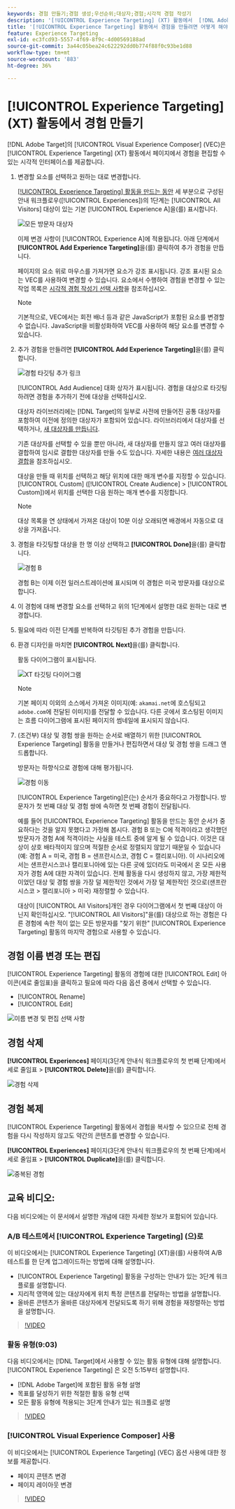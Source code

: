 ```yaml
---
keywords: 경험 만들기;경험 생성;우선순위;대상자;경험;시각적 경험 작성기
description: '[!UICONTROL Experience Targeting] (XT) 활동에서  [!DNL Adobe Target] [!UICONTROL Visual Experience Composer] (VEC)를 사용하여 페이지에서 경험을 만들고 편집하는 방법을 알아봅니다.'
title: '[!UICONTROL Experience Targeting] 활동에서 경험을 만들려면 어떻게 해야 합니까?'
feature: Experience Targeting
exl-id: ec3fcd93-5557-4f69-8f9c-4d00569188ad
source-git-commit: 3a44c05bea24c622292dd0b774f88f0c93be1d88
workflow-type: tm+mt
source-wordcount: '883'
ht-degree: 36%

---
```


# [!UICONTROL Experience Targeting] (XT) 활동에서 경험 만들기

[!DNL Adobe Target]의 [!UICONTROL Visual Experience Composer] (VEC)은 [!UICONTROL Experience Targeting] (XT) 활동에서 페이지에서 경험을 편집할 수 있는 시각적 인터페이스를 제공합니다.

1. 변경할 요소를 선택하고 원하는 대로 변경합니다.

   [[!UICONTROL Experience Targeting] 활동을 만드는 동안](/help/main/c-activities/t-experience-target/t-xt-create/xt-create.md) 세 부분으로 구성된 안내 워크플로우([!UICONTROL Experiences])의 1단계는 [!UICONTROL All Visitors] 대상이 있는 기본 [!UICONTROL Experience A]을(를) 표시합니다.

   ![모든 방문자 대상자](/help/main/c-activities/t-experience-target/t-xt-create/assets/all-visitors.png)

   이제 변경 사항이 [!UICONTROL Experience A]에 적용됩니다. 아래 단계에서 **[!UICONTROL Add Experience Targeting]**&#x200B;을(를) 클릭하여 추가 경험을 만듭니다.

   페이지의 요소 위로 마우스를 가져가면 요소가 강조 표시됩니다. 강조 표시된 요소는 VEC를 사용하여 변경할 수 있습니다. 요소에서 수행하여 경험을 변경할 수 있는 작업 목록은 [시각적 경험 작성기 선택 사항](/help/main/c-experiences/c-visual-experience-composer/viztarget-options.md)을 참조하십시오.

   >[!NOTE]
   >
   >기본적으로, VEC에서는 회전 배너 등과 같은 JavaScript가 포함된 요소를 변경할 수 없습니다. JavaScript을 비활성화하여 VEC를 사용하여 해당 요소를 변경할 수 있습니다.

1. 추가 경험을 만들려면 **[!UICONTROL Add Experience Targeting]**&#x200B;을(를) 클릭합니다.

   ![경험 타깃팅 추가 링크](/help/main/c-activities/t-experience-target/t-xt-create/assets/add-experience-targeting.png)

   [!UICONTROL Add Audience] 대화 상자가 표시됩니다. 경험을 대상으로 타깃팅하려면 경험을 추가하기 전에 대상을 선택하십시오.

   대상자 라이브러리에는 [!DNL Target]의 일부로 사전에 만들어진 공통 대상자를 포함하여 이전에 정의한 대상자가 포함되어 있습니다. 라이브러리에서 대상자를 선택하거나, [새 대상자를 만듭니다](/help/main/c-target/c-audiences/audiences.md#concept_65BE870D290E412D8BBF557EEA67C271).

   기존 대상자를 선택할 수 있을 뿐만 아니라, 새 대상자를 만들지 않고 여러 대상자를 결합하여 임시로 결합한 대상자를 만들 수도 있습니다. 자세한 내용은 [여러 대상자 결합](/help/main/c-target/combining-multiple-audiences.md#concept_A7386F1EA4394BD2AB72399C225981E5)을 참조하십시오.

   대상을 만들 때 위치를 선택하고 해당 위치에 대한 매개 변수를 지정할 수 있습니다. [!UICONTROL Custom] ([!UICONTROL Create Audience] > [!UICONTROL Custom])에서 위치를 선택한 다음 원하는 매개 변수를 지정합니다.

   >[!NOTE]
   >
   >대상 목록을 연 상태에서 가져온 대상이 10분 이상 오래되면 배경에서 자동으로 대상을 가져옵니다.

1. 경험을 타깃팅할 대상을 한 명 이상 선택하고 **[!UICONTROL Done]**&#x200B;을(를) 클릭합니다.

   ![경험 B](/help/main/c-activities/t-experience-target/t-xt-create/assets/experience-b.png)

   경험 B는 이제 이전 일러스트레이션에 표시되며 이 경험은 미국 방문자를 대상으로 합니다.

1. 이 경험에 대해 변경할 요소를 선택하고 위의 1단계에서 설명한 대로 원하는 대로 변경합니다.

1. 필요에 따라 이전 단계를 반복하여 타깃팅된 추가 경험을 만듭니다.

1. 환경 디자인을 마치면 **[!UICONTROL Next]**&#x200B;을(를) 클릭합니다.

   활동 다이어그램이 표시됩니다.

   ![XT 타깃팅 다이어그램](/help/main/c-activities/t-experience-target/t-xt-create/assets/xt_diagram-new.png)

   >[!NOTE]
   >
   >기본 페이지 이외의 소스에서 가져온 이미지(예: `akamai.net`에 호스팅되고 `adobe.com`에 전달된 이미지)를 전달할 수 있습니다. 다른 곳에서 호스팅된 이미지는 흐름 다이어그램에 표시된 페이지의 썸네일에 표시되지 않습니다.

1. (조건부) 대상 및 경험 쌍을 원하는 순서로 배열하기 위한 [!UICONTROL Experience Targeting] 활동을 만들거나 편집하면서 대상 및 경험 쌍을 드래그 앤 드롭합니다.

   방문자는 하향식으로 경험에 대해 평가됩니다.

   ![경험 이동](/help/main/c-activities/t-experience-target/t-xt-create/assets/move_experiences-new.png)

   [!UICONTROL Experience Targeting]은(는) 순서가 중요하다고 가정합니다. 방문자가 첫 번째 대상 및 경험 쌍에 속하면 첫 번째 경험이 전달됩니다.

   예를 들어 [!UICONTROL Experience Targeting] 활동을 만드는 동안 순서가 중요하다는 것을 알지 못했다고 가정해 봅시다. 경험 B 또는 C에 적격이라고 생각했던 방문자가 경험 A에 적격이라는 사실을 테스트 중에 알게 될 수 있습니다. 이것은 대상이 상호 배타적이지 않으며 적절한 순서로 정렬되지 않았기 때문일 수 있습니다(예: 경험 A = 미국, 경험 B = 샌프란시스코, 경험 C = 캘리포니아). 이 시나리오에서는 샌프란시스코나 캘리포니아에 있는 다른 곳에 있더라도 미국에서 온 모든 사용자가 경험 A에 대한 자격이 있습니다. 전체 활동을 다시 생성하지 않고, 가장 제한적이었던 대상 및 경험 쌍을 가장 덜 제한적인 것에서 가장 덜 제한적인 것으로(샌프란시스코 > 캘리포니아 > 미국) 재정렬할 수 있습니다.

   대상이 [!UICONTROL All Visitors]개인 경우 다이어그램에서 첫 번째 대상이 아닌지 확인하십시오. &quot;[!UICONTROL All Visitors]&quot;을(를) 대상으로 하는 경험은 다른 경험에 속한 적이 없는 모든 방문자를 &quot;찾기 위한&quot; [!UICONTROL Experience Targeting] 활동의 마지막 경험으로 사용할 수 있습니다.

## 경험 이름 변경 또는 편집

[!UICONTROL Experience Targeting] 활동의 경험에 대한 [!UICONTROL Edit] 아이콘(세로 줄임표)을 클릭하고 필요에 따라 다음 옵션 중에서 선택할 수 있습니다.

* [!UICONTROL Rename]
* [!UICONTROL Edit]

![이름 변경 및 편집 선택 사항](/help/main/c-activities/t-experience-target/t-xt-create/assets/experience_edit-new.png)

## 경험 삭제

**[!UICONTROL Experiences]** 페이지(3단계 안내식 워크플로우의 첫 번째 단계)에서 세로 줄임표 > **[!UICONTROL Delete]**&#x200B;을(를) 클릭합니다.

![경험 삭제](/help/main/c-activities/t-experience-target/t-xt-create/assets/delete-experience.png)

## 경험 복제

[!UICONTROL Experience Targeting] 활동에서 경험을 복사할 수 있으므로 전체 경험을 다시 작성하지 않고도 약간의 콘텐츠를 변경할 수 있습니다.

**[!UICONTROL Experiences]** 페이지(3단계 안내식 워크플로우의 첫 번째 단계)에서 세로 줄임표 > **[!UICONTROL Duplicate]**&#x200B;을(를) 클릭합니다.

![중복된 경험](/help/main/c-activities/t-experience-target/t-xt-create/assets/duplicate_experience-new.png)

## 교육 비디오:

다음 비디오에는 이 문서에서 설명한 개념에 대한 자세한 정보가 포함되어 있습니다.

### A/B 테스트에서 [!UICONTROL Experience Targeting] (으)로

이 비디오에서는 [!UICONTROL Experience Targeting] (XT)을(를) 사용하여 A/B 테스트를 한 단계 업그레이드하는 방법에 대해 설명합니다.

* [!UICONTROL Experience Targeting] 활동을 구성하는 안내가 있는 3단계 워크플로를 설명합니다.
* 지리적 영역에 있는 대상자에게 위치 특정 콘텐츠를 전달하는 방법을 설명합니다.
* 올바른 콘텐츠가 올바른 대상자에게 전달되도록 하기 위해 경험을 재정렬하는 방법을 설명합니다.

>[!VIDEO](https://video.tv.adobe.com/v/30948?captions=kor)

### 활동 유형(9:03)

다음 비디오에서는 [!DNL Target]에서 사용할 수 있는 활동 유형에 대해 설명합니다. [!UICONTROL Experience Targeting] 은 오전 5:15부터 설명합니다.

* [!DNL Adobe Target]에 포함된 활동 유형 설명
* 목표를 달성하기 위한 적절한 활동 유형 선택
* 모든 활동 유형에 적용되는 3단계 안내가 있는 워크플로 설명

>[!VIDEO](https://video.tv.adobe.com/v/30520?captions=kor)

### [!UICONTROL Visual Experience Composer] 사용

이 비디오에서는 [!UICONTROL Experience Targeting] (VEC) 옵션 사용에 대한 정보를 제공합니다.

* 페이지 콘텐츠 변경
* 페이지 레이아웃 변경

>[!VIDEO](https://video.tv.adobe.com/v/30516?captions=kor)
